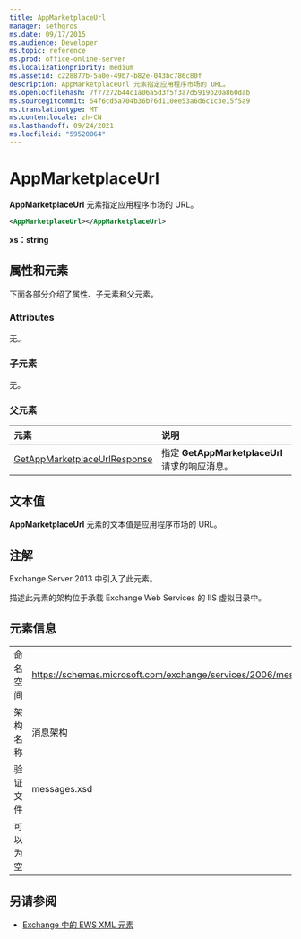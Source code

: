 ```yaml
---
title: AppMarketplaceUrl
manager: sethgros
ms.date: 09/17/2015
ms.audience: Developer
ms.topic: reference
ms.prod: office-online-server
ms.localizationpriority: medium
ms.assetid: c228877b-5a0e-49b7-b82e-043bc786c80f
description: AppMarketplaceUrl 元素指定应用程序市场的 URL。
ms.openlocfilehash: 7f77272b44c1a06a5d3f5f3a7d5919b20a860dab
ms.sourcegitcommit: 54f6cd5a704b36b76d110ee53a6d6c1c3e15f5a9
ms.translationtype: MT
ms.contentlocale: zh-CN
ms.lasthandoff: 09/24/2021
ms.locfileid: "59520064"
---
```

# <a name="appmarketplaceurl"></a>AppMarketplaceUrl

**AppMarketplaceUrl** 元素指定应用程序市场的 URL。 
  
```XML
<AppMarketplaceUrl></AppMarketplaceUrl>
```

 **xs：string**
## <a name="attributes-and-elements"></a>属性和元素

下面各部分介绍了属性、子元素和父元素。
  
### <a name="attributes"></a>Attributes

无。
  
### <a name="child-elements"></a>子元素

无。
  
### <a name="parent-elements"></a>父元素

|**元素**|**说明**|
|:-----|:-----|
|[GetAppMarketplaceUrlResponse](getappmarketplaceurlresponse.md) <br/> |指定 **GetAppMarketplaceUrl** 请求的响应消息。  <br/> |
   
## <a name="text-value"></a>文本值

**AppMarketplaceUrl** 元素的文本值是应用程序市场的 URL。 
  
## <a name="remarks"></a>注解

Exchange Server 2013 中引入了此元素。
  
描述此元素的架构位于承载 Exchange Web Services 的 IIS 虚拟目录中。
  
## <a name="element-information"></a>元素信息

|||
|:-----|:-----|
|命名空间  <br/> |https://schemas.microsoft.com/exchange/services/2006/messages  <br/> |
|架构名称  <br/> |消息架构  <br/> |
|验证文件  <br/> |messages.xsd  <br/> |
|可以为空  <br/> ||
   
## <a name="see-also"></a>另请参阅

- [Exchange 中的 EWS XML 元素](ews-xml-elements-in-exchange.md)

